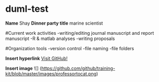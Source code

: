 # duml-test
**Name** Shay
**Dinner party title** marine scientist

#Current work activities
-writing/editing journal manuscript and report manuscript
-R & matlab analyses
-writing proposals

#Organization tools
-version control
-file naming
-file folders

**Insert hyperlink**
[Visit GitHub!](https://www.github.com)

**Insert image**
![] (https://github.com/github/training-kit/blob/master/images/professortocat.png)
